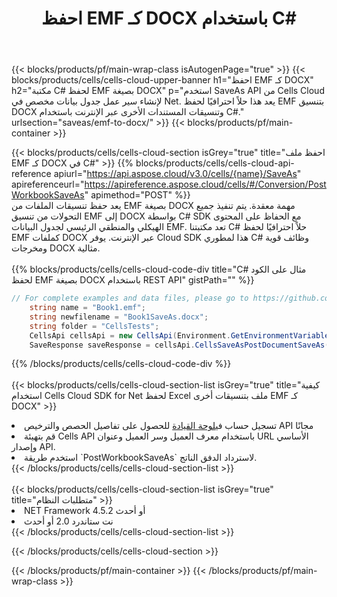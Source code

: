 ﻿---
title:  احفظ EMF كـ DOCX باستخدام C#
description:  استخدام Aspose.Cells Cloud SDK لـ C# لحفظ ملف بتنسيق EMF كملف بتنسيق DOCX.
---
{{< blocks/products/pf/main-wrap-class isAutogenPage="true" >}}
{{< blocks/products/cells/cells-cloud-upper-banner h1="احفظ EMF كـ DOCX" h2="مكتبة C# لحفظ EMF بصيغة DOCX" p="استخدم SaveAs API من Cells Cloud لإنشاء سير عمل جدول بيانات مخصص في Net. يعد هذا حلاً احترافيًا لحفظ EMF بتنسيق DOCX وتنسيقات المستندات الأخرى عبر الإنترنت باستخدام C#." urlsection="saveas/emf-to-docx/" >}}
{{< blocks/products/pf/main-container >}}

{{< blocks/products/cells/cells-cloud-section isGrey="true" title="احفظ ملف EMF كـ DOCX في C#" >}}
{{% blocks/products/cells/cells-cloud-api-reference apiurl="https://api.aspose.cloud/v3.0/cells/{name}/SaveAs" apireferenceurl="https://apireference.aspose.cloud/cells/#/Conversion/PostWorkbookSaveAs" apimethod="POST" %}}
<br/>
يعد حفظ تنسيقات الملفات من EMF بصيغة DOCX مهمة معقدة. يتم تنفيذ جميع التحولات من تنسيق EMF إلى DOCX بواسطة C# SDK مع الحفاظ على المحتوى الهيكلي والمنطقي الرئيسي لجدول البيانات EMF. تعد مكتبتنا C# حلاً احترافيًا لحفظ EMF كملفات DOCX عبر الإنترنت. يوفر Cloud SDK هذا لمطوري C# وظائف قوية ومخرجات DOCX مثالية.
<br/>
<br/>
{{% blocks/products/cells/cells-cloud-code-div title="C# مثال على الكود لحفظ EMF بصيغة DOCX باستخدام REST API" gistPath="" %}}
  
```cs
// For complete examples and data files, please go to https://github.com/aspose-cells-cloud/aspose-cells-cloud-dotnet/
    string name = "Book1.emf";
    string newfilename = "Book1SaveAs.docx";
    string folder = "CellsTests";
    CellsApi cellsApi = new CellsApi(Environment.GetEnvironmentVariable("ProductClientId"), Environment.GetEnvironmentVariable("ProductClientSecret"));
    SaveResponse saveResponse = cellsApi.CellsSaveAsPostDocumentSaveAs(name, null, newfilename, null,null,folder);
```
  
{{% /blocks/products/cells/cells-cloud-code-div %}}
<br/>
<br/>
{{< blocks/products/cells/cells-cloud-section-list isGrey="true" title="كيفية استخدام Cells Cloud SDK for Net لحفظ Excel ملف بتنسيقات أخرى EMF كـ DOCX" >}}
<li> تسجيل حساب في<a href="https://dashboard.aspose.cloud/">لوحة القيادة</a> للحصول على تفاصيل الحصص والترخيص API مجانًا</li>
<li>قم بتهيئة Cells API باستخدام معرف العميل وسر العميل وعنوان URL الأساسي وإصدار API.</li>
<li>استخدم طريقة `PostWorkbookSaveAs` لاسترداد الدفق الناتج.</li>
{{< /blocks/products/cells/cells-cloud-section-list >}}
<br/>
<br/>
{{< blocks/products/cells/cells-cloud-section-list isGrey="true" title="متطلبات النظام" >}}
<li>NET Framework 4.5.2 أو أحدث</li>
<li>نت ستاندرد 2.0 أو أحدث</li>
{{< /blocks/products/cells/cells-cloud-section-list >}}

{{< /blocks/products/cells/cells-cloud-section >}}

{{< /blocks/products/pf/main-container >}}
{{< /blocks/products/pf/main-wrap-class >}}
